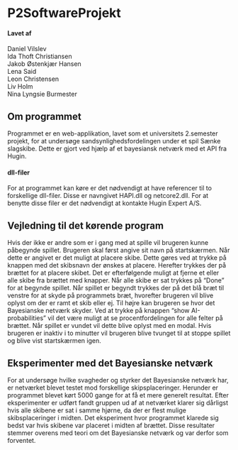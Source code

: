 # P2SoftwareProjekt
#### Lavet af
Daniel Vilslev <br />
Ida Thoft Christiansen <br />
Jakob Østenkjær Hansen <br />
Lena Said <br />
Leon Christensen <br />
Liv  Holm <br />
Nina Lyngsie Burmester  <br />

## Om programmet
Programmet er en web-applikation, lavet som et universitets 2.semester projekt, for at undersøge sandsynlighedsfordelingen under et spil Sænke slagskibe. Dette er gjort ved hjælp af et bayesiansk netværk med et API fra Hugin. 

#### dll-filer
For at programmet kan køre er det nødvendigt at have referencer til to forskellige dll-filer. Disse er navngivet HAPI.dll og netcore2.dll. For at benytte disse filer er det nødvendigt at kontakte Hugin Expert A/S.

## Vejledning til det kørende program
Hvis der ikke er andre som er i gang med at spille vil brugeren kunne påbegynde spillet. Brugeren skal først angive sit navn på startskærmen. Når dette er angivet er det muligt at placere skibe. Dette gøres ved at trykke på knappen med det skibsnavn der ønskes at placere. Herefter trykkes der på brættet for at placere skibet. Det er efterfølgende muligt at fjerne et eller alle skibe fra brættet med knapper. Når alle skibe er sat trykkes på “Done” for at begynde spillet. Når spillet er begyndt trykkes der på det blå bræt til venstre for at skyde på programmets bræt, hvorefter brugeren vil blive oplyst om der er ramt et skib eller ej. Til højre kan brugeren se hvor det Bayesianske netværk skyder. Ved at trykke på knappen “show AI-probabilities” vil det være muligt at se procentfordelingen for alle felter på brættet. Når spillet er vundet vil dette blive oplyst med en modal. Hvis brugeren er inaktiv i to minutter vil brugeren blive tvunget til at stoppe spillet og blive vist startskærmen igen. 

## Eksperimenter med det Bayesianske netværk
For at undersøge hvilke svagheder og styrker det Bayesianske netværk har, er netværket blevet testet mod forskellige skipsplaceringer. Herunder er programmet blevet kørt 5000 gange for at få et mere generelt resultat. Efter eksperimenter er udført fandt gruppen ud af at netværket klarer sig dårligst hvis alle skibene er sat i samme hjørne, da der er flest mulige skibsplaceringer i midten. Det eksperiment hvor programmet klarede sig bedst var hvis skibene var placeret i midten af brættet. Disse resultater stemmer overens med teori om det Bayesianske netværk og var derfor som forventet. 


